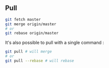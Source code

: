 ## Pull

```bash
git fetch master
git merge origin/master
# or
git rebase origin/master
```

It's also possible to pull with a single command :

```bash
git pull # will merge
# or 
git pull --rebase # will rebase
```


